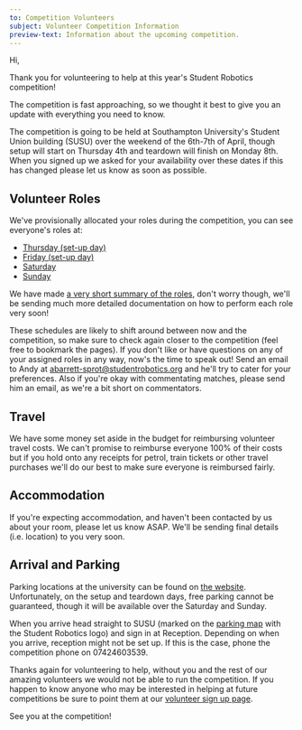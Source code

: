 ```yaml
---
to: Competition Volunteers
subject: Volunteer Competition Information
preview-text: Information about the upcoming competition.
---
```


Hi,

Thank you for volunteering to help at this year's Student Robotics competition!

The competition is fast approaching, so we thought it best to give you an update with everything you need to know.

The competition is going to be held at Southampton University's Student Union building (SUSU) over the weekend of the 6th-7th of April, though setup will start on Thursday 4th and teardown will finish on Monday 8th. When you signed up we asked for your availability over these dates if this has changed please let us know as soon as possible.

## Volunteer Roles

We've provisionally allocated your roles during the competition, you can see everyone's roles at:

- [Thursday (set-up day)](REDACTED)
- [Friday (set-up day)](REDACTED)
- [Saturday](REDACTED)
- [Sunday](REDACTED)

We have made [a very short summary of the roles](REDACTED), don't worry though, we'll be sending much more detailed documentation on how to perform each role very soon!

These schedules are likely to shift around between now and the competition, so make sure to check again closer to the competition (feel free to bookmark the pages). If you don't like or have questions on any of your assigned roles in any way, now's the time to speak out! Send an email to Andy at abarrett-sprot@studentrobotics.org and he'll try to cater for your preferences. Also if you're okay with commentating matches, please send him an email, as we're a bit short on commentators.

## Travel

We have some money set aside in the budget for reimbursing volunteer travel costs. We can't promise to reimburse everyone 100% of their costs but if you hold onto any receipts for petrol, train tickets or other travel purchases we'll do our best to make sure everyone is reimbursed fairly.


## Accommodation

If you're expecting accommodation, and haven't been contacted by us about your room, please let us know ASAP. We'll be sending final details (i.e. location) to you very soon.

## Arrival and Parking

Parking locations at the university can be found on [the website](https://studentrobotics.org/events/sr2019/competition/#parking). Unfortunately, on the setup and teardown days, free parking cannot be guaranteed, though it will be available over the Saturday and Sunday.

When you arrive head straight to SUSU (marked on the [parking map](https://studentrobotics.org/events/sr2019/competition/#parking) with the Student Robotics logo) and sign in at Reception. Depending on when you arrive, reception might not be set up. If this is the case, phone the competition phone on 07424603539.

Thanks again for volunteering to help, without you and the rest of our amazing volunteers we would not be able to run the competition. If you happen to know anyone who may be interested in helping at future competitions be sure to point them at our [volunteer sign up page](https://studentrobotics.org/volunteer).

See you at the competition!
